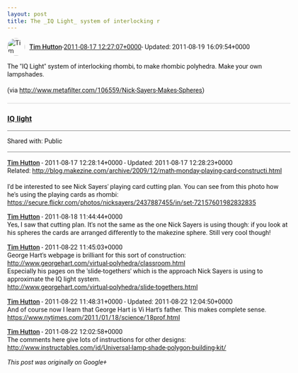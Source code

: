 ```yaml
---
layout: post
title: The _IQ Light_ system of interlocking r
---
```


<html><head><meta charset="utf-8"><title>The &amp;quot;IQ Light&amp;quot; system of interlocking rhombi, to make rhombic polyh...</title><style>body {font: 11pt Roboto, Arial, sans-serif; max-width: 640px; margin: 24px;}.author-photo {border-radius: 50%; margin-right: 10px; width: 40px;}.author {font-weight: 500;}.main-content {margin: 15px 0 15px;}.post-title {font-weight: bold;}.location {display: block; margin-top: 15px;}.location img {float: left; margin-right: 5px; width: 20px;}.media-link {display: inline-block; max-width: 100%; vertical-align: top;}.media-link p {margin-top: 5px; max-height: 4em; overflow: scroll;}.media {max-height: 100vh; max-width: 100%;}.video-placeholder {background: black; display: flex; height: 300px; max-width: 100%; width: 640px;}.play-icon {border-bottom: 30px solid transparent; border-left: 50px solid white; border-top: 30px solid transparent; color: white; margin: auto;}.album {max-height: 800px; overflow: scroll; width: calc(100vw - 48px);}.album .media-link {margin-right: 5px; max-width: 250px;}.album .media {max-height: 250px;}.link-embed {border-top: 1px solid lightgrey; display: block; margin-top: 20px;}.link-embed img {max-width: 100%;}.inline-link-embed {display: block;}.inline-link-embed img {vertical-align: middle;}.link-title {display: inline-block; font-size: medium; font-weight: 300; padding-left: 1em;}.reshare-attribution {display: block; font-weight: bold; margin-bottom: 10px;}.poll-image {margin-bottom: 5px; max-height: 300px; max-width: 500px;}.poll-choice {align-items: center; display: flex; margin-bottom: 5px; max-width: 500px;}.poll-choice-percentage {background-color: lightblue; height: 100%; left: 0; position: absolute; z-index: -1;}.poll-choice-selected {margin-right: 5px;}.poll-choice-results {border: 1px solid lightgray; border-radius: 5px; display: flex; line-height: 40px; overflow: hidden; padding: 0 8px; position: relative;}.poll-choice-results, .poll-choice-description {flex-grow: 1; margin-right: 10px;}.poll-choice-image {width: 100%;}.poll-choice-image, .poll-choice-image img {max-height: 40px; max-width: 100px;}.poll-choice-votes {max-height: 100px; overflow: auto;}.plus-entity-embed {color: black; display: block; text-decoration: none;}.plus-entity-embed-cover-photo {max-height: 300px; max-width: 100%;}.plus-entity-embed-info {padding: 0 1em 1em;}.plus-entity-embed-info h2 {font-weight: 500; margin: 10px 0;}.plus-entity-embed-info p {font-size: small; margin: 0;}.collection-owner-avatar {border-radius: 50%; border: 2px solid white; height: 40px; margin-top: -22px;}.visibility {padding: 1em 0; border-top: 1px solid grey;}.post-activity {padding: 1em 0; border-top: 1px solid grey;}.comments {border-top: 1px solid gray; padding-top: 1em;}.comment + .comment {margin-top: 1em;}.comment .media-link, .comment .inline-link-embed {margin-top: 5px;}</style></head><body><div style="margin-bottom:1em;"><div style="display:flex; align-items:center"><img class="author-photo" src="https://lh4.googleusercontent.com/-epo4ZZKNqEw/AAAAAAAAAAI/AAAAAAAAVSU/qu3LpcHEnoQ/s64-c/photo.jpg" alt="Tim Hutton"><a href="https://plus.google.com/+TimHutton" target="_blank" class="author">Tim Hutton</a> - <a target="_blank" href="https://plus.google.com/+TimHutton/posts/WKEiP5rJH1J">2011-08-17 12:27:07+0000</a><span> - Updated: 2011-08-19 16:09:54+0000</span></div><div class="main-content">The &quot;IQ Light&quot; system of interlocking rhombi, to make rhombic polyhedra. Make your own lampshades.<br><br>(via <a rel="nofollow" target="_blank" href="http://www.metafilter.com/106559/Nick-Sayers-Makes-Spheres" class="ot-anchor bidi_isolate" jslog="10929; track:click" dir="ltr">http://www.metafilter.com/106559/Nick-Sayers-Makes-Spheres</a>)</div><a href="http://www.iqlight.com/" target="_blank" class="link-embed"><h3>IQ light</h3></a></div><div class="visibility">Shared with: Public</div><div class="comments"><div class="comment"><a target="_blank" href="https://plus.google.com/+TimHutton" class="author">Tim Hutton</a><span class="time"> - 2011-08-17 12:28:14+0000</span><span> - Updated: 2011-08-17 12:28:23+0000</span><div class="comment-content">Related: <a rel="nofollow" target="_blank" href="http://blog.makezine.com/archive/2009/12/math-monday-playing-card-constructi.html" class="ot-anchor bidi_isolate" jslog="10929; track:click" dir="ltr">http://blog.makezine.com/archive/2009/12/math-monday-playing-card-constructi.html</a><br><br>I&#39;d be interested to see Nick Sayers&#39; playing card cutting plan. You can see from this photo how he&#39;s using the playing cards as rhombi:<br><a rel="nofollow" target="_blank" href="https://secure.flickr.com/photos/nicksayers/2437887455/in/set-72157601982832835" class="ot-anchor bidi_isolate" jslog="10929; track:click" dir="ltr">https://secure.flickr.com/photos/nicksayers/2437887455/in/set-72157601982832835</a></div></div><div class="comment"><a target="_blank" href="https://plus.google.com/+TimHutton" class="author">Tim Hutton</a><span class="time"> - 2011-08-18 11:44:44+0000</span><div class="comment-content">Yes, I saw that cutting plan. It&#39;s not the same as the one Nick Sayers is using though: if you look at his spheres the cards are arranged differently to the makezine sphere. Still very cool though!</div></div><div class="comment"><a target="_blank" href="https://plus.google.com/+TimHutton" class="author">Tim Hutton</a><span class="time"> - 2011-08-22 11:45:03+0000</span><div class="comment-content">George Hart&#39;s webpage is brilliant for this sort of construction:<br><a rel="nofollow" target="_blank" href="http://www.georgehart.com/virtual-polyhedra/classroom.html" class="ot-anchor bidi_isolate" jslog="10929; track:click" dir="ltr">http://www.georgehart.com/virtual-polyhedra/classroom.html</a><br>Especially his pages on the &#39;slide-togethers&#39; which is the approach Nick Sayers is using to approximate the IQ light system.<br><a rel="nofollow" target="_blank" href="http://www.georgehart.com/virtual-polyhedra/slide-togethers.html" class="ot-anchor bidi_isolate" jslog="10929; track:click" dir="ltr">http://www.georgehart.com/virtual-polyhedra/slide-togethers.html</a></div></div><div class="comment"><a target="_blank" href="https://plus.google.com/+TimHutton" class="author">Tim Hutton</a><span class="time"> - 2011-08-22 11:48:31+0000</span><span> - Updated: 2011-08-22 12:04:50+0000</span><div class="comment-content">And of course now I learn that George Hart is Vi Hart&#39;s father. This makes complete sense.<br><a rel="nofollow" target="_blank" href="https://www.nytimes.com/2011/01/18/science/18prof.html" class="ot-anchor bidi_isolate" jslog="10929; track:click" dir="ltr">https://www.nytimes.com/2011/01/18/science/18prof.html</a></div></div><div class="comment"><a target="_blank" href="https://plus.google.com/+TimHutton" class="author">Tim Hutton</a><span class="time"> - 2011-08-22 12:02:58+0000</span><div class="comment-content">The comments here give lots of instructions for other designs:<br><a rel="nofollow" target="_blank" href="http://www.instructables.com/id/Universal-lamp-shade-polygon-building-kit/" class="ot-anchor bidi_isolate" jslog="10929; track:click" dir="ltr">http://www.instructables.com/id/Universal-lamp-shade-polygon-building-kit/</a></div></div></div></body></html>

<i>This post was originally on Google+</i>